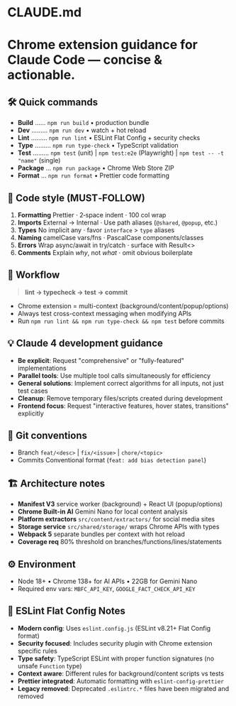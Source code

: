 # CLAUDE.md
# Chrome extension guidance for Claude Code — concise & actionable.

## 🛠 Quick commands
- **Build** …… `npm run build`   • production bundle
- **Dev** ……… `npm run dev`     • watch + hot reload
- **Lint** ……… `npm run lint`    • ESLint Flat Config + security checks
- **Type** ……… `npm run type-check` • TypeScript validation
- **Test** ……… `npm test` (unit) | `npm test:e2e` (Playwright) | `npm test -- -t "name"` (single)
- **Package** … `npm run package` • Chrome Web Store ZIP
- **Format** … `npm run format`  • Prettier code formatting

## 🎨 Code style (MUST‑FOLLOW)
1. **Formatting** Prettier ⋅ 2‑space indent ⋅ 100 col wrap
2. **Imports** External → Internal ⋅ Use path aliases (`@shared`, `@popup`, etc.)
3. **Types** No implicit any ⋅ favor `interface` > `type` aliases
4. **Naming** camelCase vars/fns ⋅ PascalCase components/classes
5. **Errors** Wrap async/await in try/catch ⋅ surface with Result<>
6. **Comments** Explain *why*, not *what* ⋅ omit obvious boilerplate

## 🔄 Workflow
> **lint → typecheck → test → commit**
- Chrome extension = multi-context (background/content/popup/options)
- Always test cross-context messaging when modifying APIs
- Run `npm run lint && npm run type-check && npm test` before commits

## 💡 Claude 4 development guidance
- **Be explicit**: Request "comprehensive" or "fully-featured" implementations
- **Parallel tools**: Use multiple tool calls simultaneously for efficiency
- **General solutions**: Implement correct algorithms for all inputs, not just test cases
- **Cleanup**: Remove temporary files/scripts created during development
- **Frontend focus**: Request "interactive features, hover states, transitions" explicitly

## 🌳 Git conventions
- Branch `feat/<desc>` | `fix/<issue>` | `chore/<topic>`
- Commits Conventional format (`feat: add bias detection panel`)

## 🏗 Architecture notes
- **Manifest V3** service worker (background) + React UI (popup/options)
- **Chrome Built-in AI** Gemini Nano for local content analysis
- **Platform extractors** `src/content/extractors/` for social media sites
- **Storage service** `src/shared/storage/` wraps Chrome APIs with types
- **Webpack 5** separate bundles per context with hot reload
- **Coverage req** 80% threshold on branches/functions/lines/statements

## ⚙️ Environment
- Node 18+ • Chrome 138+ for AI APIs • 22GB for Gemini Nano
- Required env vars: `MBFC_API_KEY`, `GOOGLE_FACT_CHECK_API_KEY`

## 🔧 ESLint Flat Config Notes
- **Modern config**: Uses `eslint.config.js` (ESLint v8.21+ Flat Config format)
- **Security focused**: Includes security plugin with Chrome extension specific rules
- **Type safety**: TypeScript ESLint with proper function signatures (no unsafe `Function` type)
- **Context aware**: Different rules for background/content scripts vs tests
- **Prettier integrated**: Automatic formatting with `eslint-config-prettier`
- **Legacy removed**: Deprecated `.eslintrc.*` files have been migrated and removed
